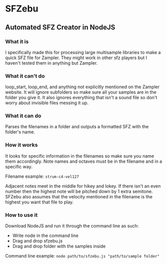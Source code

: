 # SFZebu
## Automated SFZ Creator in NodeJS

### What it is
I specifically made this for processing large multisample libraries to make a quick SFZ file for Zampler. They might work in other sfz players but I haven't tested them in anything but Zampler.
	
### What it can't do
loop_start, loop_end, and anything not explicitly mentioned on the Zampler website. It will ignore subfolders so make sure all your samples are in the folder you give it. It also ignores everything that isn't a sound file so don't worry about invisible files messing it up.
	
### What it can do
Parses the filenames in a folder and outputs a formatted SFZ with the folder's name.
	
### How it works
It looks for specific information in the filenames so make sure you name them accordingly. Note names and octaves must be in the filename and in a specific way. 

Filename example: `strum-c4-vel127`

Adjacent notes meet in the middle for hikey and lokey. If there isn't an even number then the highest note will be pitched down by 1 extra semitone. SFZebu also assumes that the velocity mentioned in the filename is the highest you want that file to play. 
	
### How to use it
Download NodeJS and run it through the command line as such:

* Write node in the command line
* Drag and drop sfzebu.js
* Drag and drop folder with the samples inside

Command line example: `node path/to/sfzebu.js "path/to/sample folder"`